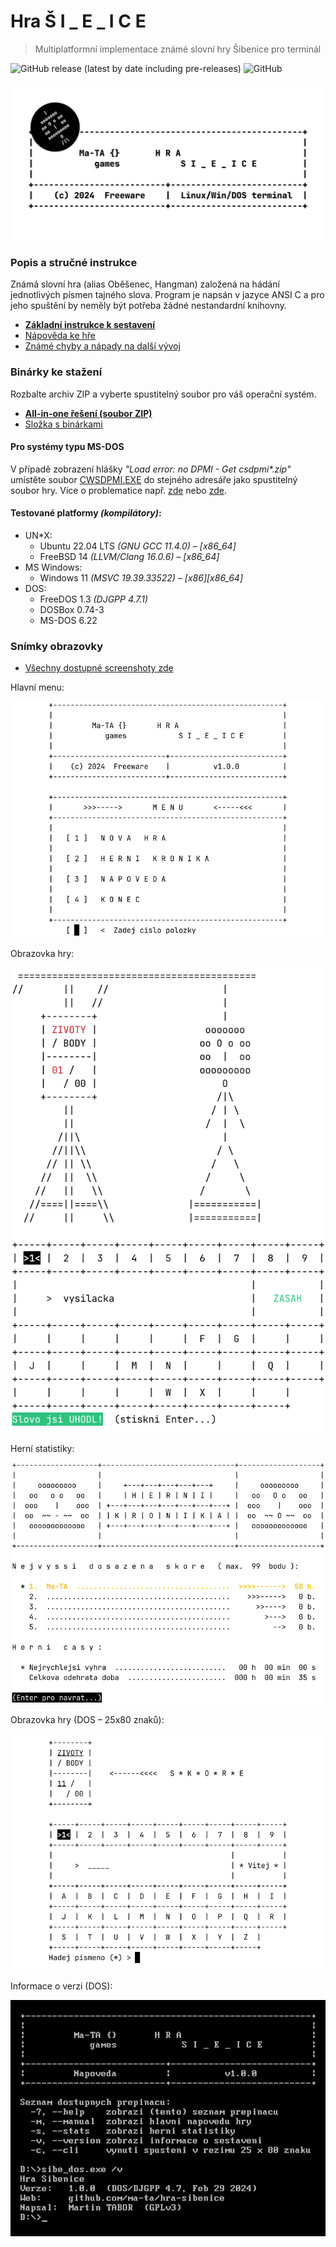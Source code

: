 # Hra Š I _ E _ I C E

> Multiplatformní implementace známé slovní hry Šibenice pro terminál

![GitHub release (latest by date including pre-releases)](https://img.shields.io/github/v/release/ma-ta/hra-sibenice?include_prereleases)
![GitHub](https://img.shields.io/github/license/ma-ta/hra-sibenice)

![Šibenice – ikona](/res/github.png)

### Popis a stručné instrukce
Známá slovní hra (alias Oběšenec, Hangman) založená na hádání jednotlivých písmen tajného slova.
Program je napsán v jazyce ANSI C a pro jeho spuštění by neměly být potřeba žádné nestandardní knihovny.

- **[Základní instrukce k sestavení](how_make.txt)**
- [Nápověda ke hře](/res/napoveda.txt)
- [Známé chyby a nápady na další vývoj](/res/poznamky.txt)


### Binárky ke stažení

Rozbalte archiv ZIP a vyberte spustitelný soubor pro váš operační systém.

- **[All-in-one řešení (soubor ZIP)](//github.com/ma-ta/hra-sibenice/releases/download/v1.0.0/sibenice_1.0.0.zip)**
- [Složka s binárkami](bin/)


#### Pro systémy typu MS-DOS
V případě zobrazení hlášky *"Load error: no DPMI - Get csdpmi\*.zip"* umístěte soubor [CWSDPMI.EXE](/bin/CWSDPMI.EXE) do stejného adresáře jako spustitelný soubor hry. Více o problematice např. [zde](//en.wikipedia.org/wiki/CWSDPMI) nebo [zde](https://sandmann.dotster.com/cwsdpmi/).


#### Testované platformy *(kompilátory)*:
- UN*X:
  - Ubuntu 22.04 LTS *(GNU GCC 11.4.0) – [x86_64]*
  - FreeBSD 14 *(LLVM/Clang 16.0.6) – [x86_64]*
- MS Windows:
  - Windows 11 *(MSVC 19.39.33522) – [x86][x86_64]*
- DOS:
  - FreeDOS 1.3 *(DJGPP 4.7.1)*
  - DOSBox 0.74-3
  - MS-DOS 6.22

### Snímky obrazovky

- [Všechny dostupné screenshoty zde](/res/screenshots)

Hlavní menu:

![Šibenice – Menu](/res/screenshots/menu.png)

Obrazovka hry:

![Šibenice – Hra](/res/screenshots/hra.png)

Herní statistiky:

![Šibenice – Statistiky](/res/screenshots/kronika.png)

Obrazovka hry (DOS – 25x80 znaků):

![Šibenice – MS-DOS](res/screenshots/hra-dos.png)

Informace o verzi (DOS):

![Šibenice – MS-DOS](res/screenshots/prepinace-dos.png)
